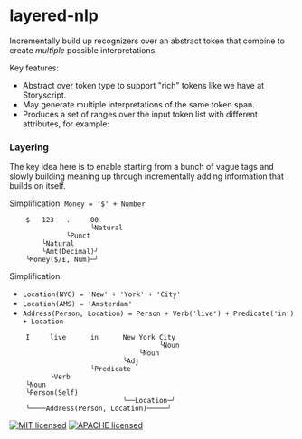 # layered-nlp

Incrementally build up recognizers over an abstract token that combine to create _multiple_ possible interpretations.

Key features:

- Abstract over token type to support "rich" tokens like we have at Storyscript.
- May generate multiple interpretations of the same token span.
- Produces a set of ranges over the input token list with different attributes, for example:

### Layering

The key idea here is to enable starting from a bunch of vague tags and slowly building meaning up through incrementally adding information that builds on itself.

Simplification: `Money = '$' + Number`

```
    $   123   .     00
                    ╰Natural
              ╰Punct
        ╰Natural
        ╰Amt(Decimal)╯
    ╰Money($/£, Num)─╯
```

Simplification:

- `Location(NYC) = 'New' + 'York' + 'City'`
- `Location(AMS) = 'Amsterdam'`
- `Address(Person, Location) = Person + Verb('live') + Predicate('in') + Location`

```
    I     live      in      New York City
                                     ╰Noun
                                ╰Noun
                            ╰Adj
                    ╰Predicate
          ╰Verb
    ╰Noun
    ╰Person(Self)
                            ╰──Location─╯
    ╰────Address(Person, Location)─────╯
```

[![MIT licensed][mit-badge]][mit-url]
[![APACHE licensed][apache-2-badge]][apache-2-url]

[mit-badge]: https://img.shields.io/badge/license-MIT-blue.svg
[mit-url]: LICENSE-MIT
[apache-2-badge]: https://img.shields.io/badge/license-APACHE%202.0-blue.svg
[apache-2-url]: LICENSE-APACHE
